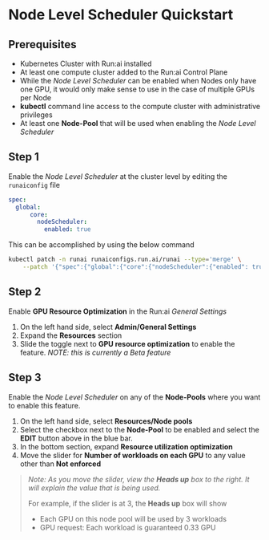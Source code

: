 # Node Level Scheduler Quickstart

## Prerequisites

* Kubernetes Cluster with Run:ai installed
* At least one compute cluster added to the Run:ai Control Plane
* While the *Node Level Scheduler* can be enabled when Nodes only have one GPU, it would only make sense to use in the case of multiple GPUs per Node
* **kubectl** command line access to the compute cluster with administrative privileges
* At least one **Node-Pool** that will be used when enabling the *Node Level Scheduler*

## Step 1

Enable the *Node Level Scheduler* at the cluster level by editing the `runaiconfig` file

```yaml
spec: 
  global: 
      core: 
        nodeScheduler:
          enabled: true
```

This can be accomplished by using the below command

```bash
kubectl patch -n runai runaiconfigs.run.ai/runai --type='merge' \
    --patch '{"spec":{"global":{"core":{"nodeScheduler":{"enabled": true}}}}}'
```

## Step 2

Enable **GPU Resource Optimization** in the Run:ai *General Settings*

1. On the left hand side, select **Admin/General Settings**
2. Expand the **Resources** section
3. Slide the toggle next to **GPU resource optimization** to enable the feature. *NOTE: this is currently a Beta feature*

## Step 3

Enable the *Node Level Scheduler* on any of the **Node-Pools** where you want to enable this feature.

1. On the left hand side, select **Resources/Node pools**
2. Select the checkbox next to the **Node-Pool** to be enabled and select the **EDIT** button above in the blue bar.
3. In the bottom section, expand **Resource utilization optimization**
4. Move the slider for **Number of workloads on each GPU** to any value other than **Not enforced**

>*Note: As you move the slider, view the **Heads up** box to the right.  It will explain the value that is being used.*
>
>For example, if the slider is at 3, the **Heads up** box will show
>
>* Each GPU on this node pool will be used by 3 workloads
>* GPU request: Each workload is guaranteed 0.33 GPU